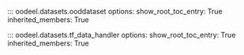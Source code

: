 ::: oodeel.datasets.ooddataset
    options:
        show_root_toc_entry: True
        inherited_members: True

::: oodeel.datasets.tf_data_handler
    options:
        show_root_toc_entry: True
        inherited_members: True
